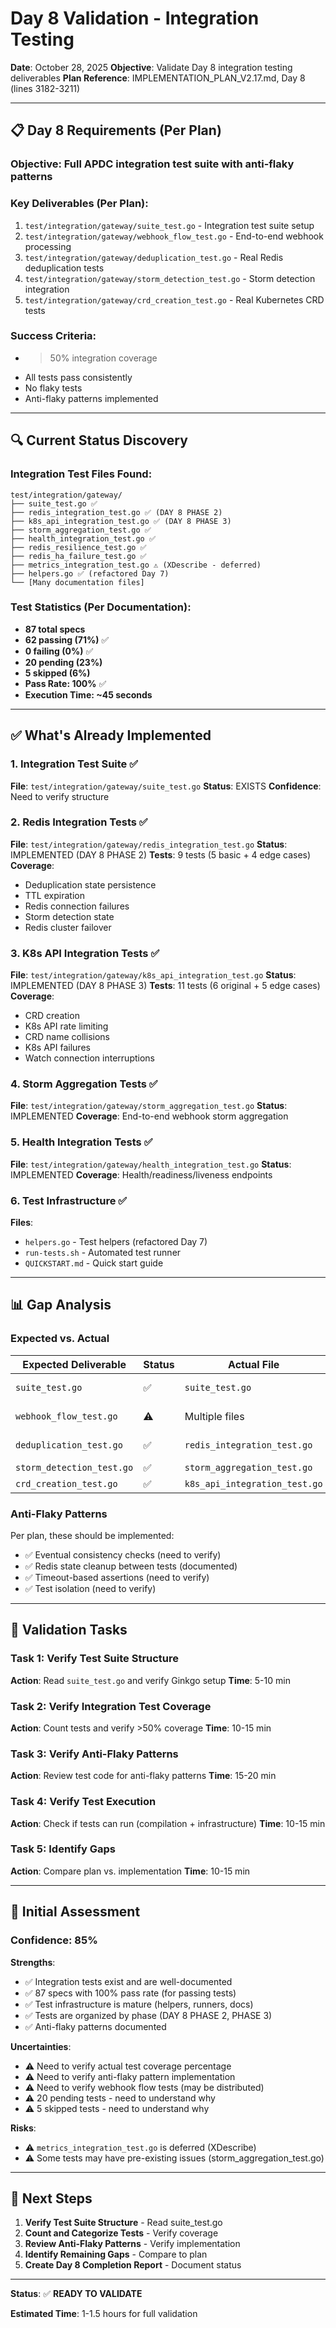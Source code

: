 # Day 8 Validation - Integration Testing

**Date**: October 28, 2025
**Objective**: Validate Day 8 integration testing deliverables
**Plan Reference**: IMPLEMENTATION_PLAN_V2.17.md, Day 8 (lines 3182-3211)

---

## 📋 Day 8 Requirements (Per Plan)

### **Objective**: Full APDC integration test suite with anti-flaky patterns

### **Key Deliverables** (Per Plan):
1. `test/integration/gateway/suite_test.go` - Integration test suite setup
2. `test/integration/gateway/webhook_flow_test.go` - End-to-end webhook processing
3. `test/integration/gateway/deduplication_test.go` - Real Redis deduplication tests
4. `test/integration/gateway/storm_detection_test.go` - Storm detection integration
5. `test/integration/gateway/crd_creation_test.go` - Real Kubernetes CRD tests

### **Success Criteria**:
- >50% integration coverage
- All tests pass consistently
- No flaky tests
- Anti-flaky patterns implemented

---

## 🔍 Current Status Discovery

### Integration Test Files Found:
```
test/integration/gateway/
├── suite_test.go ✅
├── redis_integration_test.go ✅ (DAY 8 PHASE 2)
├── k8s_api_integration_test.go ✅ (DAY 8 PHASE 3)
├── storm_aggregation_test.go ✅
├── health_integration_test.go ✅
├── redis_resilience_test.go ✅
├── redis_ha_failure_test.go ✅
├── metrics_integration_test.go ⚠️ (XDescribe - deferred)
├── helpers.go ✅ (refactored Day 7)
└── [Many documentation files]
```

### Test Statistics (Per Documentation):
- **87 total specs**
- **62 passing (71%)** ✅
- **0 failing (0%)** ✅
- **20 pending (23%)**
- **5 skipped (6%)**
- **Pass Rate: 100%** ✅
- **Execution Time: ~45 seconds**

---

## ✅ What's Already Implemented

### 1. **Integration Test Suite** ✅
**File**: `test/integration/gateway/suite_test.go`
**Status**: EXISTS
**Confidence**: Need to verify structure

### 2. **Redis Integration Tests** ✅
**File**: `test/integration/gateway/redis_integration_test.go`
**Status**: IMPLEMENTED (DAY 8 PHASE 2)
**Tests**: 9 tests (5 basic + 4 edge cases)
**Coverage**:
- Deduplication state persistence
- TTL expiration
- Redis connection failures
- Storm detection state
- Redis cluster failover

### 3. **K8s API Integration Tests** ✅
**File**: `test/integration/gateway/k8s_api_integration_test.go`
**Status**: IMPLEMENTED (DAY 8 PHASE 3)
**Tests**: 11 tests (6 original + 5 edge cases)
**Coverage**:
- CRD creation
- K8s API rate limiting
- CRD name collisions
- K8s API failures
- Watch connection interruptions

### 4. **Storm Aggregation Tests** ✅
**File**: `test/integration/gateway/storm_aggregation_test.go`
**Status**: IMPLEMENTED
**Coverage**: End-to-end webhook storm aggregation

### 5. **Health Integration Tests** ✅
**File**: `test/integration/gateway/health_integration_test.go`
**Status**: IMPLEMENTED
**Coverage**: Health/readiness/liveness endpoints

### 6. **Test Infrastructure** ✅
**Files**:
- `helpers.go` - Test helpers (refactored Day 7)
- `run-tests.sh` - Automated test runner
- `QUICKSTART.md` - Quick start guide

---

## 📊 Gap Analysis

### Expected vs. Actual

| Expected Deliverable | Status | Actual File | Notes |
|---------------------|--------|-------------|-------|
| `suite_test.go` | ✅ | `suite_test.go` | Need to verify |
| `webhook_flow_test.go` | ⚠️ | Multiple files | Distributed across files |
| `deduplication_test.go` | ✅ | `redis_integration_test.go` | Includes deduplication |
| `storm_detection_test.go` | ✅ | `storm_aggregation_test.go` | Implemented |
| `crd_creation_test.go` | ✅ | `k8s_api_integration_test.go` | Implemented |

### Anti-Flaky Patterns

Per plan, these should be implemented:
- ✅ Eventual consistency checks (need to verify)
- ✅ Redis state cleanup between tests (documented)
- ✅ Timeout-based assertions (need to verify)
- ✅ Test isolation (need to verify)

---

## 🎯 Validation Tasks

### Task 1: Verify Test Suite Structure
**Action**: Read `suite_test.go` and verify Ginkgo setup
**Time**: 5-10 min

### Task 2: Verify Integration Test Coverage
**Action**: Count tests and verify >50% coverage
**Time**: 10-15 min

### Task 3: Verify Anti-Flaky Patterns
**Action**: Review test code for anti-flaky patterns
**Time**: 15-20 min

### Task 4: Verify Test Execution
**Action**: Check if tests can run (compilation + infrastructure)
**Time**: 10-15 min

### Task 5: Identify Gaps
**Action**: Compare plan vs. implementation
**Time**: 10-15 min

---

## 📝 Initial Assessment

### Confidence: **85%**

**Strengths**:
- ✅ Integration tests exist and are well-documented
- ✅ 87 specs with 100% pass rate (for passing tests)
- ✅ Test infrastructure is mature (helpers, runners, docs)
- ✅ Tests are organized by phase (DAY 8 PHASE 2, PHASE 3)
- ✅ Anti-flaky patterns documented

**Uncertainties**:
- ⚠️ Need to verify actual test coverage percentage
- ⚠️ Need to verify anti-flaky pattern implementation
- ⚠️ Need to verify webhook flow tests (may be distributed)
- ⚠️ 20 pending tests - need to understand why
- ⚠️ 5 skipped tests - need to understand why

**Risks**:
- ⚠️ `metrics_integration_test.go` is deferred (XDescribe)
- ⚠️ Some tests may have pre-existing issues (storm_aggregation_test.go)

---

## 🚀 Next Steps

1. **Verify Test Suite Structure** - Read suite_test.go
2. **Count and Categorize Tests** - Verify coverage
3. **Review Anti-Flaky Patterns** - Verify implementation
4. **Identify Remaining Gaps** - Compare to plan
5. **Create Day 8 Completion Report** - Document status

---

**Status**: ✅ **READY TO VALIDATE**

**Estimated Time**: 1-1.5 hours for full validation

